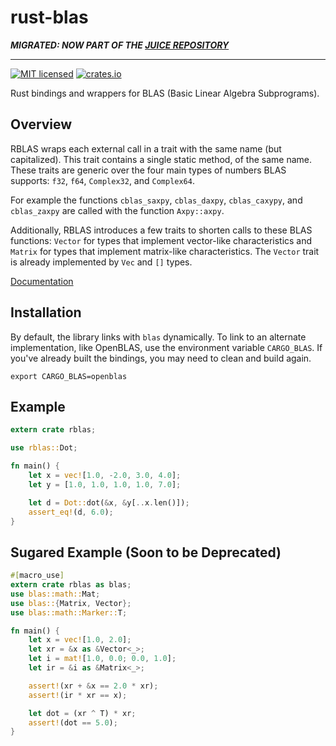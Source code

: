 # rust-blas

**_MIGRATED: NOW PART OF THE [JUICE REPOSITORY](https://github.com/spearow/juice)_**

---

[![MIT licensed](https://img.shields.io/badge/license-MIT-blue.svg)](./LICENSE)
[![crates.io](http://meritbadge.herokuapp.com/rust-blas)](https://crates.io/crates/rust-blas)

Rust bindings and wrappers for BLAS (Basic Linear Algebra Subprograms).

## Overview

RBLAS wraps each external call in a trait with the same name (but capitalized).
This trait contains a single static method, of the same name. These traits are
generic over the four main types of numbers BLAS supports: `f32`, `f64`,
`Complex32`, and `Complex64`.

For example the functions `cblas_saxpy`, `cblas_daxpy`, `cblas_caxypy`, and
`cblas_zaxpy` are called with the function `Axpy::axpy`.

Additionally, RBLAS introduces a few traits to shorten calls to these BLAS
functions: `Vector` for types that implement vector-like characteristics and
`Matrix` for types that implement matrix-like characteristics. The `Vector`
trait is already implemented by `Vec` and `[]` types.

[Documentation](http://mikkyang.github.io/rust-blas/doc/rblas/index.html)

## Installation

By default, the library links with `blas` dynamically. To link to an alternate
implementation, like OpenBLAS, use the environment variable `CARGO_BLAS`. If
you've already built the bindings, you may need to clean and build again.

```
export CARGO_BLAS=openblas
```

## Example

```rust
extern crate rblas;

use rblas::Dot;

fn main() {
    let x = vec![1.0, -2.0, 3.0, 4.0];
    let y = [1.0, 1.0, 1.0, 1.0, 7.0];

    let d = Dot::dot(&x, &y[..x.len()]);
    assert_eq!(d, 6.0);
}
```

## Sugared Example (Soon to be Deprecated)

```rust
#[macro_use]
extern crate rblas as blas;
use blas::math::Mat;
use blas::{Matrix, Vector};
use blas::math::Marker::T;

fn main() {
    let x = vec![1.0, 2.0];
    let xr = &x as &Vector<_>;
    let i = mat![1.0, 0.0; 0.0, 1.0];
    let ir = &i as &Matrix<_>;

    assert!(xr + &x == 2.0 * xr);
    assert!(ir * xr == x);

    let dot = (xr ^ T) * xr;
    assert!(dot == 5.0);
}
```
